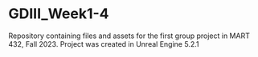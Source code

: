 # GDIII_Week1-4
Repository containing files and assets for the first group project in MART 432, Fall 2023.
Project was created in Unreal Engine 5.2.1
